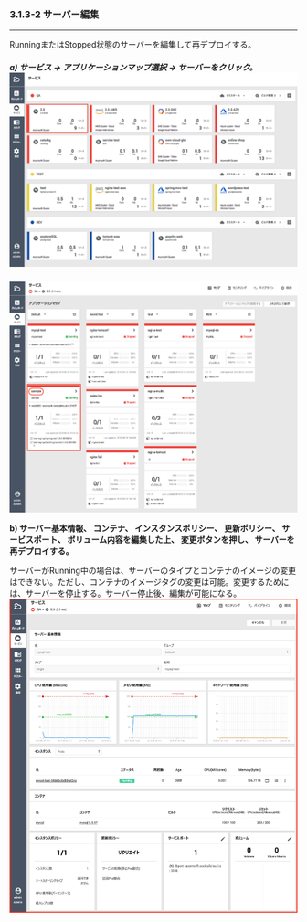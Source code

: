 ### 3.1.3-2 サーバー編集

---

RunningまたはStopped状態のサーバーを編集して再デプロイする。

##### a\) サービス → アプリケーションマップ選択 → サーバーをクリック。![](/assets/JP/2.5/3.1.3-2_1.png)
![](/assets/JP/2.5/3.1.3-2_2.png)

**b\) サーバー基本情報、 コンテナ、 インスタンスポリシー、 更新ポリシー、 サービスポート、 ボリューム内容を編集した上、 変更ボタンを押し、 サーバーを再デプロイする。**

サーバーがRunning中の場合は、サーバーのタイプとコンテナのイメージの変更はできない。ただし、コンテナのイメージタグの変更は可能。変更するためには、サーバーを停止する。サーバー停止後、編集が可能になる。![](/assets/JP/2.5/3.1.3-2_3.png)

